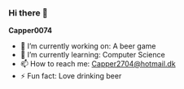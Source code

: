 ### Hi there 👋
******Capper0074******

- 🔭 I’m currently working on: A beer game
- 🌱 I’m currently learning: Computer Science
- 📫 How to reach me: Capper2704@hotmail.dk
- ⚡ Fun fact: Love drinking beer
